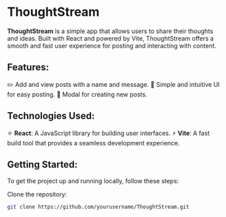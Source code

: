 # ThoughtStream

**ThoughtStream** is a simple app that allows users to share their thoughts and ideas. Built with React and powered by Vite, ThoughtStream offers a smooth and fast user experience for posting and interacting with content.


## Features:
 ✏️ Add and view posts with a name and message.
 🌟 Simple and intuitive UI for easy posting.
 📝 Modal for creating new posts.

## Technologies Used:
⚛️ **React**: A JavaScript library for building user interfaces.
⚡ **Vite**: A fast build tool that provides a seamless development experience.

## Getting Started:
To get the project up and running locally, follow these steps:

Clone the repository:
   ```bash
   git clone https://github.com/yourusername/ThoughtStream.git

